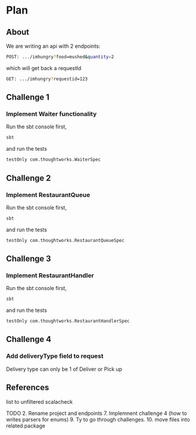 # Plan

## About

We are writing an api with 2 endpoints:

```sh
POST: .../imhungry?food=mushed&quantity=2
```
which will get back a requestId
```sh
GET: .../imhungry?requestid=123
```

## Challenge 1

### Implement Waiter functionality
Run the sbt console first,
```sh
sbt
```
and run the tests
```sh
testOnly com.thoughtworks.WaiterSpec
```

## Challenge 2

### Implement RestaurantQueue
Run the sbt console first,
```sh
sbt
```
and run the tests
```sh
testOnly com.thoughtworks.RestaurantQueueSpec
```

## Challenge 3

### Implement RestaurantHandler
Run the sbt console first,
```sh
sbt
```
and run the tests
```sh
testOnly com.thoughtworks.RestaurantHandlerSpec
```

## Challenge 4
### Add deliveryType field to request

Delivery type can only be 1 of Deliver or Pick up

## References
list to unfiltered
scalacheck



TODO
2. Rename project and endpoints
7. Implemnent challenge 4 (how to writes parsers for enums)
9. Ty to go through challenges.
10. move files into related package






